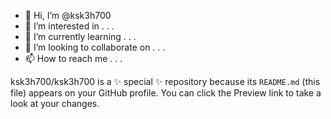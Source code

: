 - 👋 Hi, I’m @ksk3h700
- 👀 I’m interested in . . .
- 🌱 I’m currently learning . . .
- 💞️ I’m looking to collaborate on . . .
- 📫 How to reach me . . .


ksk3h700/ksk3h700 is a ✨ special ✨ repository because its `README.md` (this file) appears on your GitHub profile.
You can click the Preview link to take a look at your changes.

